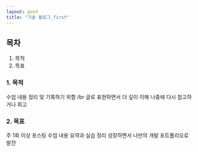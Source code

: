 ```yaml
---
layout: post
title: "기술 블로그_first"
--- 
```


## 목차
1. 목적
2. 목표



### 1. 목적
수업 내용 정리 및 기록하기 위함 /br
글로 표현하면서 더 깊이 이해
나중에 다시 참고하거나 회고

### 2. 목표
주 1회 이상 포스팅
수업 내용 요약과 실습 정리
성장하면서 나만의 개발 포트폴리오로 발전
